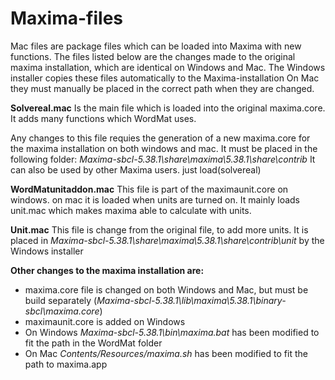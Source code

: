 # Maxima-files

Mac files are package files which can be loaded into Maxima with new functions.
The files listed below are the changes made to the original maxima installation, which are identical on Windows and Mac.
The Windows installer copies these files automatically to the Maxima-installation
On Mac they must manually be placed in the correct path when they are changed.


**Solvereal.mac**
Is the main file which is loaded into the original maxima.core.
It adds many functions which WordMat uses.

Any changes to this file requies the generation of a new maxima.core for the maxima installation on both windows and mac.
It must be placed in the following folder: *Maxima-sbcl-5.38.1\share\maxima\5.38.1\share\contrib*
It can also be used by other Maxima users. just load(solvereal)

**WordMatunitaddon.mac**
This file is part of the maximaunit.core on windows.
on mac it is loaded when units are turned on.
It mainly loads unit.mac which makes maxima able to calculate with units. 

**Unit.mac**
This file is change from the original file, to add more units.
It is placed in *Maxima-sbcl-5.38.1\share\maxima\5.38.1\share\contrib\unit* by the Windows installer


**Other changes to the maxima installation are:**
- maxima.core file is changed on both Windows and Mac, but must be build separately (*Maxima-sbcl-5.38.1\lib\maxima\5.38.1\binary-sbcl\maxima.core*)
- maximaunit.core is added on Windows
- On Windows *Maxima-sbcl-5.38.1\bin\maxima.bat* has been modified to fit the path in the WordMat folder
- On Mac *Contents/Resources/maxima.sh* has been modified to fit the path to maxima.app
